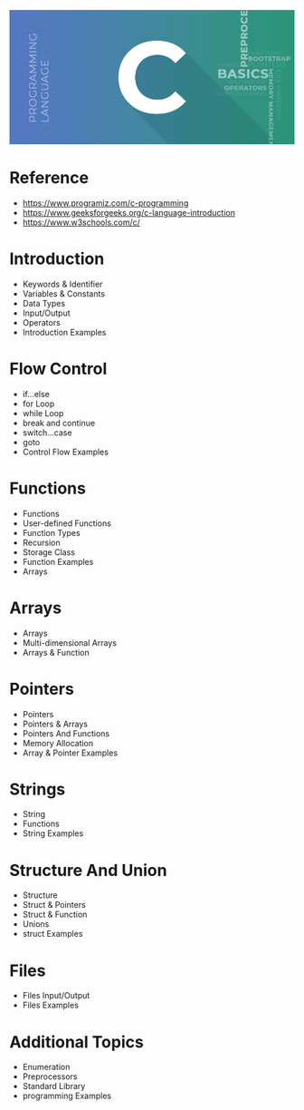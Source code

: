 <p align="center">
    <img src="./images/C-Programming-Language.png" />
</p>

# Reference

- https://www.programiz.com/c-programming
- https://www.geeksforgeeks.org/c-language-introduction
- https://www.w3schools.com/c/

# Introduction

- Keywords & Identifier
- Variables & Constants
- Data Types
- Input/Output
- Operators
- Introduction Examples

# Flow Control

- if...else
- for Loop
- while Loop
- break and continue
- switch...case
- goto
- Control Flow Examples

# Functions

- Functions
- User-defined Functions
- Function Types
- Recursion
- Storage Class
- Function Examples
- Arrays

# Arrays

- Arrays
- Multi-dimensional Arrays
- Arrays & Function

# Pointers

- Pointers
- Pointers & Arrays
- Pointers And Functions
- Memory Allocation
- Array & Pointer Examples

# Strings

- String
- Functions
- String Examples

# Structure And Union

- Structure
- Struct & Pointers
- Struct & Function
- Unions
- struct Examples

# Files

- Files Input/Output
- Files Examples

# Additional Topics

- Enumeration
- Preprocessors
- Standard Library
- programming Examples
